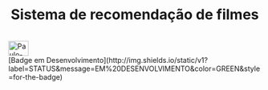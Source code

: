 <h1 align="center"> Sistema de recomendação de filmes </h1>

<div style = "display: inline_block"><br>
  <img align = "center" alt = "Paulo-Py" height = "30" width = "40" src="https://upload.wikimedia.org/wikipedia/commons/c/c7/Musicfilm2.png" />
  
   </div>
[Badge em Desenvolvimento](http://img.shields.io/static/v1?label=STATUS&message=EM%20DESENVOLVIMENTO&color=GREEN&style=for-the-badge)
